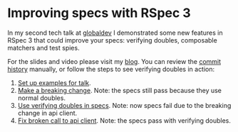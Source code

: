 # Improving specs with RSpec 3

In my second tech talk at [globaldev] I demonstrated some new features in RSpec 3 that could improve your specs: verifying doubles, composable matchers and test spies.

For the slides and video please visit my [blog]. You can review the [commit history] manually, or follow the steps to see verifying doubles in action:

1. [Set up examples for talk].
2. [Make a breaking change]. Note: the specs still pass because they use normal doubles.
3. [Use verifying doubles in specs]. Note: now specs fail due to the breaking change in api client.
4. [Fix broken call to api client]. Note: the specs pass with verifying doubles.

[globaldev]: http://globaldev.co.uk
[commit history]: https://github.com/jamesjoshuahill/rspec3-talk/commits/master
[Set up examples for talk]: https://github.com/jamesjoshuahill/rspec3-talk/commit/dddb98016b3737cd96b1dad1e6f447f5251e4f4c
[Make a breaking change]: https://github.com/jamesjoshuahill/rspec3-talk/commit/eebd0b79ea16f45be405a1d69bebd9dbe3001fed
[Use verifying doubles in specs]: https://github.com/jamesjoshuahill/rspec3-talk/commit/44936b5c853388b057a6137bafeb3f462be0fa23
[Fix broken call to api client]: https://github.com/jamesjoshuahill/rspec3-talk/commit/9401c1c25f4c5e8bb38ba238e1ac5a31960d4d0c
[blog]: http://jamesjoshuahill.github.io/talk/2014/09/25/tech-talk-improving-specs-with-rspec-3/
